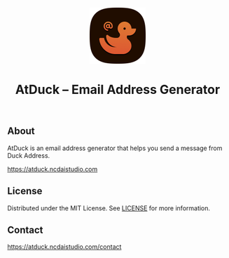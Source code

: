 <br />

<div align="center">
  <img src=".github/atduck-icon.png" width="128" alt="AtDuck – Email Address Generator" />

  <h1>AtDuck – Email Address Generator</h1>
</div>

<br />

## About

AtDuck is an email address generator that helps you send a message from Duck Address.

https://atduck.ncdaistudio.com

## License

Distributed under the MIT License. See [LICENSE](./LICENSE) for more information.

## Contact

https://atduck.ncdaistudio.com/contact

